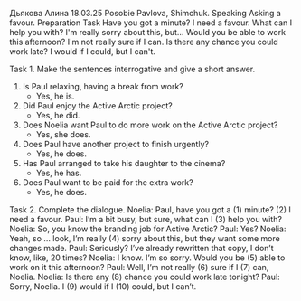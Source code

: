 Дьякова Алина 18.03.25
Posobie Pavlova, Shimchuk. Speaking Asking a favour.
Preparation Task
Have you got a minute?
I need a favour.
What can I help you with?
I'm really sorry about this, but…
Would you be able to work this afternoon?
I'm not really sure if I can.
Is there any chance you could work late?
I would if I could, but I can't.

Task 1. Make the sentences interrogative and give a short answer.
1. Is Paul relaxing, having a break from work?
   - Yes, he is.  
2. Did Paul enjoy the Active Arctic project?
   - Yes, he did.  
3. Does Noelia want Paul to do more work on the Active Arctic project? 
   - Yes, she does.  
4. Does Paul have another project to finish urgently?
   - Yes, he does.  
5. Has Paul arranged to take his daughter to the cinema?
   - Yes, he has.  
6. Does Paul want to be paid for the extra work?  
   - Yes, he does.  

Task 2. Complete the dialogue.
Noelia: Paul, have you got a (1) minute?
(2) I need a favour.
Paul: I’m a bit busy, but sure, what can I (3) help you with?
Noelia: So, you know the branding job for Active Arctic?
Paul: Yes?
Noelia: Yeah, so … look, I’m really (4) sorry about this, but they want some more changes made.
Paul: Seriously? I’ve already rewritten that copy, I don’t know, like, 20 times?
Noelia: I know. I’m so sorry. Would you be (5) able to work on it this afternoon?
Paul: Well, I’m not really (6) sure if I (7) can, Noelia.
Noelia: Is there any (8) chance you could work late tonight?
Paul: Sorry, Noelia. I (9) would if I (10) could, but I can’t.

